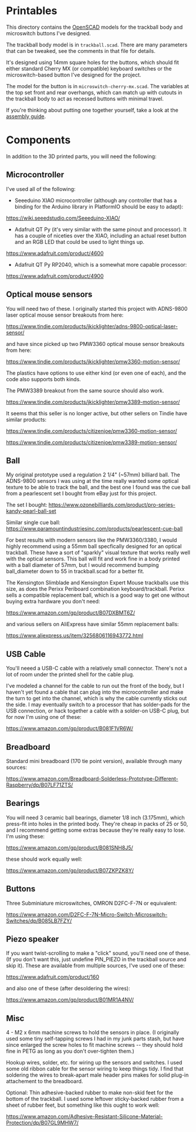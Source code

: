 # Printables #

This directory contains the [OpenSCAD](https://www.openscad.org) models for the trackball body and microswitch buttons I've designed.

The trackball body model is in `trackball.scad`. There are many parameters that can be tweaked, see the comments in that file for details. 

It's designed using 14mm square holes for the buttons, which should fit either standard Cherry MX (or compatible) keyboard switches or the microswitch-based button I've designed for the project.

The model for the button is in `microswitch-cherry-mx.scad`. The variables at the top set front and rear overhangs, which can match up with cutouts in the trackball body to act as recessed buttons with minimal travel.

If you're thinking about putting one together yourself, take a look at the [assembly guide](Assembly.md).

# Components #

In addition to the 3D printed parts, you will need the following:

## Microcontroller ##

I've used all of the following:

- Seeeduino XIAO microcontroller (although any controller that has a binding for the Arduino library in PlatformIO should be easy to adapt):

https://wiki.seeedstudio.com/Seeeduino-XIAO/

- Adafruit QT Py (it's very similar with the same pinout and processor). It has a couple of niceties over the XIAO, including an actual reset button and an RGB LED that could be used to light things up.

https://www.adafruit.com/product/4600

- Adafruit QT Py RP2040, which is a somewhat more capable processor:

https://www.adafruit.com/product/4900

## Optical mouse sensors ##

You will need two of these. I originally started this project with ADNS-9800 laser optical mouse sensor breakouts from here:

https://www.tindie.com/products/jkicklighter/adns-9800-optical-laser-sensor/

and have since picked up two PMW3360 optical mouse sensor breakouts from here:

https://www.tindie.com/products/jkicklighter/pmw3360-motion-sensor/

The plastics have options to use either kind (or even one of each), and the code also supports both kinds.

The PMW3389 breakout from the same source should also work.

https://www.tindie.com/products/jkicklighter/pmw3389-motion-sensor/

It seems that this seller is no longer active, but other sellers on Tindie have similar products:

https://www.tindie.com/products/citizenjoe/pmw3360-motion-sensor/

https://www.tindie.com/products/citizenjoe/pmw3389-motion-sensor/

## Ball ##

My original prototype used a regulation 2 1/4" (~57mm) billiard ball. The ADNS-9800 sensors I was using at the time really wanted some optical texture to be able to track the ball, and the best one I found was the cue ball from a pearlescent set I bought from eBay just for this project.

The set I bought: https://www.ozonebilliards.com/product/pro-series-kandy-pearl-ball-set

Similar single cue ball: https://www.paramountindustriesinc.com/products/pearlescent-cue-ball

For best results with modern sensors like the PMW3360/3380, I would highly recommend using a 55mm ball specfically designed for an optical trackball. These have a sort of "sparkly" visual texture that works really well with the optical sensors. This ball will fit and work fine in a body printed with a ball diameter of 57mm, but I would recommend bumping ball_diameter down to 55 in trackball.scad for a better fit.

The Kensington Slimblade and Kensington Expert Mouse trackballs use this size, as does the Perixx Periboard combination keyboard/trackball. Perixx sells a compatible replacement ball, which is a good way to get one without buying extra hardware you don't need:

https://www.amazon.com/gp/product/B07DXBMT6Z/

and various sellers on AliExpress have similar 55mm replacement balls:

https://www.aliexpress.us/item/3256806116943772.html

## USB Cable ##

You'll neeed a USB-C cable with a relatively small connector. There's not a lot of room under the printed shell for the cable plug.

I've modeled a channel for the cable to run out the front of the body, but I haven't yet found a cable that can plug into the microcontroller and make the turn to get into the channel, which is why the cable currently sticks out the side. I may eventually switch to a processor that has solder-pads for the USB connection, or hack together a cable with a solder-on USB-C plug, but for now I'm using one of these:

https://www.amazon.com/gp/product/B081F1VR6W/

## Breadboard ##

Standard mini breadboard (170 tie point version), available through many sources:

https://www.amazon.com/Breadboard-Solderless-Prototype-Different-Raspberry/dp/B07LF71ZTS/

## Bearings ##

You will need 3 ceramic ball bearings, diameter 1/8 inch (3.175mm), which press-fit into holes in the printed body. 
They're cheap in packs of 25 or 50, and I recommend getting some extras because they're really easy to lose.
I'm using these:

https://www.amazon.com/gp/product/B081SNH8J5/

these should work equally well:

https://www.amazon.com/gp/product/B07ZKPZK8Y/

## Buttons ##

Three Subminiature microswitches, OMRON D2FC-F-7N or equivalent:

https://www.amazon.com/D2FC-F-7N-Micro-Switch-Microswitch-Switches/dp/B085LB7FZY/

## Piezo speaker ##

If you want twist-scrolling to make a "click" sound, you'll need one of these. (If you don't want this, just undefine PIN_PIEZO in the trackball source and skip it). These are available from multiple sources, I've used one of these:

https://www.adafruit.com/product/160

and also one of these (after desoldering the wires):

https://www.amazon.com/gp/product/B01MR1A4NV/

## Misc ##

4 - M2 x 6mm machine screws to hold the sensors in place. (I originally used some tiny self-tapping screws I had in my junk parts stash, but have since enlarged the screw holes to fit machine screws -- they should hold fine in PETG as long as you don't over-tighten them.)

Hookup wires, solder, etc. for wiring up the sensors and switches. I used some old ribbon cable for the sensor wiring to keep things tidy. I find that soldering the wires to break-apart male header pins makes for solid plug-in attachement to the breadboard.

Optional: Thin adhesive-backed rubber to make non-skid feet for the bottom of the trackball.  I used some leftover sticky-backed rubber from a sheet of rubber feet, but something like this ought to work well:

https://www.amazon.com/Adhesive-Resistant-Silicone-Material-Protection/dp/B07GL9MHW7/


